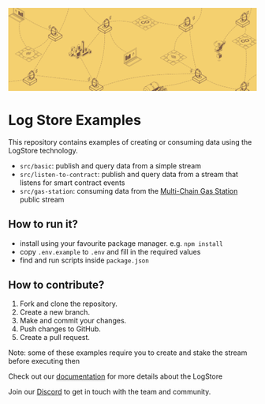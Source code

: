 ![Cover image](https://github.com/usherlabs/logstore-mirror/raw/master/assets/readmes/logstore-cover.png)

# Log Store Examples

This repository contains examples of creating or consuming data using the LogStore technology.

- `src/basic`: publish and query data from a simple stream
- `src/listen-to-contract`: publish and query data from a stream that listens for smart contract events
- `src/gas-station`: consuming data from the [Multi-Chain Gas Station](https://streamr.network/hub/projects/0x833774c6a6bcffdc67289895167d1190b738803502c89a451bbfd13076e4a61b/overview) public stream

## How to run it?

- install using your favourite package manager. e.g. `npm install`
- copy `.env.example` to `.env` and fill in the required values
- find and run scripts inside `package.json`

## How to contribute?
1. Fork and clone the repository.
2. Create a new branch.
3. Make and commit your changes.
4. Push changes to GitHub.
5. Create a pull request.

Note: some of these examples require you to create and stake the stream before executing then

Check out our [documentation](https://docs.logstore.usher.so/) for more details about the LogStore

Join our [Discord](https://go.usher.so/discord) to get in touch with the team and community.
